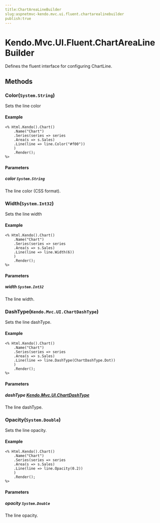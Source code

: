 ```yaml
---
title:ChartAreaLineBuilder
slug:aspnetmvc-kendo.mvc.ui.fluent.chartarealinebuilder
publish:true
---
```


# Kendo.Mvc.UI.Fluent.ChartAreaLineBuilder
Defines the fluent interface for configuring ChartLine.



## Methods

### Color(`System.String`)
Sets the line color


#### Example

    <% Html.Kendo().Chart()
        .Name("Chart")
        .Series(series => series
        .Area(s => s.Sales)
        .Line(line => line.Color("#f00"))
        )
        .Render();
    %>
        


#### Parameters

##### color `System.String`
The line color (CSS format).




### Width(`System.Int32`)
Sets the line width


#### Example

    <% Html.Kendo().Chart()
        .Name("Chart")
        .Series(series => series
        .Area(s => s.Sales)
        .Line(line => line.Width(6))
        )
        .Render();
    %>
        


#### Parameters

##### width `System.Int32`
The line width.




### DashType(`Kendo.Mvc.UI.ChartDashType`)
Sets the line dashType.


#### Example

    <% Html.Kendo().Chart()
        .Name("Chart")
        .Series(series => series
        .Area(s => s.Sales)
        .Line(line => line.DashType(ChartDashType.Dot))
        )
        .Render();
    %>
        


#### Parameters

##### dashType [Kendo.Mvc.UI.ChartDashType](/api/wrappers/aspnet-mvc/Kendo.Mvc.UI/ChartDashType)
The line dashType.




### Opacity(`System.Double`)
Sets the line opacity.


#### Example

    <% Html.Kendo().Chart()
        .Name("Chart")
        .Series(series => series
        .Area(s => s.Sales)
        .Line(line => line.Opacity(0.2))
        )
        .Render();
    %>
        


#### Parameters

##### opacity `System.Double`
The line opacity.





